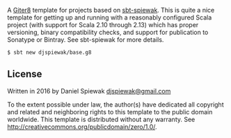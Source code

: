 A [Giter8][g8] template for projects based on [sbt-spiewak](https://github.com/djspiewak/sbt-spiewak). This is quite a nice template for getting up and running with a reasonably configured Scala project (with support for Scala 2.10 through 2.13) which has proper versioning, binary compatibility checks, and support for publication to Sonatype or Bintray. See sbt-spiewak for more details.

```bash
$ sbt new djspiewak/base.g8
```

## License

Written in 2016 by Daniel Spiewak <djspiewak@gmail.com>

To the extent possible under law, the author(s) have dedicated all copyright and related
and neighboring rights to this template to the public domain worldwide.
This template is distributed without any warranty. See <http://creativecommons.org/publicdomain/zero/1.0/>.

[g8]: http://www.foundweekends.org/giter8/
